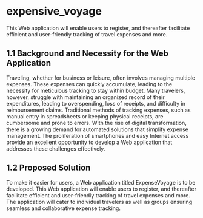 # expensive_voyage
This Web application will enable users to register, and thereafter facilitate efficient and  user-friendly tracking of travel expenses and more.
## 1.1 Background and Necessity for the Web Application 

Traveling, whether for business or leisure, often involves 
managing multiple expenses. These expenses can quickly 
accumulate, leading to the necessity for meticulous tracking 
to stay within budget. Many travelers, however, struggle with 
maintaining an organized record of their expenditures, 
leading to overspending, loss of receipts, and difficulty in 
reimbursement claims.
Traditional methods of tracking expenses, such as manual entry in spreadsheets or 
keeping physical receipts, are cumbersome and prone to errors. With the rise of digital 
transformation, there is a growing demand for automated solutions that simplify expense 
management. The proliferation of smartphones and easy Internet access provide an 
excellent opportunity to develop a Web application that addresses these challenges 
effectively.

## 1.2 Proposed Solution 

To make it easier for users, a Web application titled ExpenseVoyage is to be developed. 
This Web application will enable users to register, and thereafter facilitate efficient and 
user-friendly tracking of travel expenses and more. The application will cater to individual 
travelers as well as groups ensuring seamless and collaborative expense tracking.
